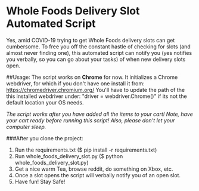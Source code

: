 # Whole Foods Delivery Slot Automated Script

Yes, amid COVID-19 trying to get Whole Foods delivery slots can get cumbersome. To free you off the constant hastle of checking for slots (and almost never finding one), this automated script can notify you (yes notifies you verbally, so you can go about your tasks) of when new delivery slots open.


##Usage:
The script works on **Chrome** for now. 
It initializes a Chrome webdriver, for which if you don't have one install it from: https://chromedriver.chromium.org/
You'll have to update the path of the this installed webdriver under: "driver = webdriver.Chrome()" if its not the default location your OS needs.

_The script works after you have added all the items to your cart! Note, have your cart ready before running this script! Also, please don't let your computer sleep._

###After you clone the project:
1. Run the requirements.txt ($ pip install -r requirements.txt)
2. Run whole_foods_delivery_slot.py ($ python whole_foods_delivery_slot.py)
3. Get a nice warm Tea, browse reddit, do something on Xbox, etc.
4. Once a slot opens the script will verbally notify you of an open slot.
5. Have fun! Stay Safe!
